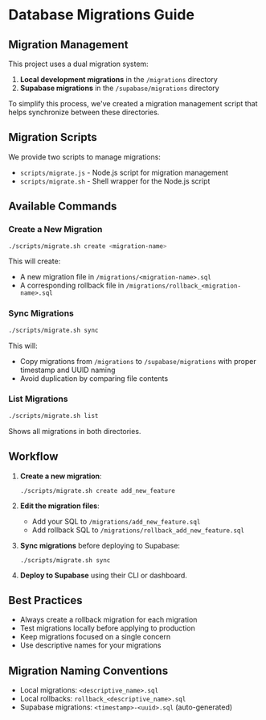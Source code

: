# Database Migrations Guide

## Migration Management

This project uses a dual migration system:

1. **Local development migrations** in the `/migrations` directory
2. **Supabase migrations** in the `/supabase/migrations` directory

To simplify this process, we've created a migration management script that helps synchronize between these directories.

## Migration Scripts

We provide two scripts to manage migrations:

- `scripts/migrate.js` - Node.js script for migration management
- `scripts/migrate.sh` - Shell wrapper for the Node.js script

## Available Commands

### Create a New Migration

```bash
./scripts/migrate.sh create <migration-name>
```

This will create:

- A new migration file in `/migrations/<migration-name>.sql`
- A corresponding rollback file in `/migrations/rollback_<migration-name>.sql`

### Sync Migrations

```bash
./scripts/migrate.sh sync
```

This will:

- Copy migrations from `/migrations` to `/supabase/migrations` with proper timestamp and UUID naming
- Avoid duplication by comparing file contents

### List Migrations

```bash
./scripts/migrate.sh list
```

Shows all migrations in both directories.

## Workflow

1. **Create a new migration**:

   ```
   ./scripts/migrate.sh create add_new_feature
   ```

2. **Edit the migration files**:

   - Add your SQL to `/migrations/add_new_feature.sql`
   - Add rollback SQL to `/migrations/rollback_add_new_feature.sql`

3. **Sync migrations** before deploying to Supabase:

   ```
   ./scripts/migrate.sh sync
   ```

4. **Deploy to Supabase** using their CLI or dashboard.

## Best Practices

- Always create a rollback migration for each migration
- Test migrations locally before applying to production
- Keep migrations focused on a single concern
- Use descriptive names for your migrations

## Migration Naming Conventions

- Local migrations: `<descriptive_name>.sql`
- Local rollbacks: `rollback_<descriptive_name>.sql`
- Supabase migrations: `<timestamp>-<uuid>.sql` (auto-generated)
